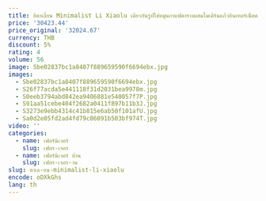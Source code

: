```yaml
---
title: อิตาเลี่ยน Minimalist Li Xiaolu เดียวกันรูปไข่หมุนกาแฟตารางผสมโมเดิร์นแก้วอินเทอร์เน็ตคนดังห้องนั่งเล่นใหม่
price: '30423.44'
price_original: '32024.67'
currency: THB
discount: 5%
rating: 4
volume: 56
image: Sbe02837bc1a8407f889659590f6694ebx.jpg
images:
  - Sbe02837bc1a8407f889659590f6694ebx.jpg
  - S26f77acda5e441118f31d2031bea9978m.jpg
  - S0eeb3794abd842ea9406881e540057f7P.jpg
  - S91aa51cebe404f2682a0411f897b11b3J.jpg
  - S3273e9ebb4314c41b815e6ab50f101afU.jpg
  - Sa0d2e05fd2ad4fd79c06091b503bf974T.jpg
video: ''
categories:
  - name: เฟอร์นิเจอร์
    slug: เฟอร-เจอร
  - name: เฟอร์นิเจอร์ บ้าน
    slug: เฟอร-เจอร-าน
slug: ตาเล-ยน-minimalist-li-xiaolu
encode: oDXkGhs
lang: th
---
```

  